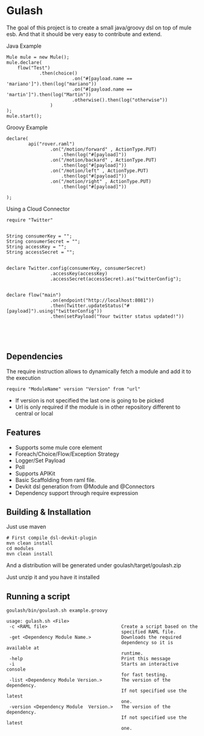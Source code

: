 Gulash
==========

The goal of this project is to create a small java/groovy dsl on top of mule
esb. And that it should be very easy to contribute and extend.

Java Example

~~~~~~~~~~~~~~~~~~~~~~~~~~~~~~~~~~~~~~~~~~~~~~~~~~~~~~~~~~~~~~~~~~~~~~~~~~~~~~~~
Mule mule = new Mule();
mule.declare( 
    flow("Test")
            .then(choice()
                        .on("#[payload.name == 'mariano']").then(log("mariano"))
                        .on("#[payload.name == 'martin']").then(log("Martin"))
                        .otherwise().then(log("otherwise"))
                ) 
); 
mule.start();
~~~~~~~~~~~~~~~~~~~~~~~~~~~~~~~~~~~~~~~~~~~~~~~~~~~~~~~~~~~~~~~~~~~~~~~~~~~~~~~~

Groovy Example

~~~~~~~~~~~~~~~~~~~~~~~~~~~~~~~~~~~~~~~~~~~~~~~~~~~~~~~~~~~~~~~~~~~~~~~~~~~~~~~~
declare(
        api("rover.raml")
                .on("/motion/forward" , ActionType.PUT)
                    .then(log("#[payload]"))
                .on("/motion/backard" , ActionType.PUT)
                    .then(log("#[payload]"))
                .on("/motion/left" , ActionType.PUT)
                    .then(log("#[payload]"))
                .on("/motion/right" , ActionType.PUT)
                    .then(log("#[payload]"))

);
~~~~~~~~~~~~~~~~~~~~~~~~~~~~~~~~~~~~~~~~~~~~~~~~~~~~~~~~~~~~~~~~~~~~~~~~~~~~~~~~

Using a Cloud Connector

~~~~~~~~~~~~~~~~~~~~~~~~~~~~~~~~~~~~~~~~~~~~~~~~~~~~~~~~~~~~~~~~~~~~~~~~~~~~~~~~
require "Twitter"


String consumerKey = "";
String consumerSecret = "";
String accessKey = "";
String accessSecret = "";


declare Twitter.config(consumerKey, consumerSecret)
                .accessKey(accessKey)
                .accessSecret(accessSecret).as("twitterConfig");


declare flow("main")
                .on(endpoint("http://localhost:8081"))
                .then(Twitter.updateStatus("#[payload]").using("twitterConfig"))
                .then(setPayload("Your twitter status updated!"))





~~~~~~~~~~~~~~~~~~~~~~~~~~~~~~~~~~~~~~~~~~~~~~~~~~~~~~~~~~~~~~~~~~~~~~~~~~~~~~~~

Dependencies
--------
 The require instruction allows to dynamically fetch a module and add it to the execution
 ~~~~~~~~~~~~~~~~~~~~~~~~~~~~~~~~~~~~~~~~~~~~~~~~~~~~~~~~~~~~~~~~~~~~~~~~~~~~~~~~
 require "ModuleName" version "Version" from "url"
 ~~~~~~~~~~~~~~~~~~~~~~~~~~~~~~~~~~~~~~~~~~~~~~~~~~~~~~~~~~~~~~~~~~~~~~~~~~~~~~~~

* If version is not specified the last one is going to be picked
* Url is only required if the module is in other repository different to central or local


Features
--------

* Supports some mule core element
 * Foreach/Choice/Flow/Exception Strategy
 * Logger/Set Payload
 * Poll
* Supports APIKit
 * Basic Scaffolding from raml file.
* Devkit dsl generation from @Module and @Connectors
* Dependency support through require expression


Building & Installation
--------

Just use maven

~~~~~~~~~~~~~~~~~~~~~~~~~~~~~~~~~~~~~~~~~~~~~~~~~~~~~~~~~~~~~~~~~~~~~~~~~~~~~~~~
# First compile dsl-devkit-plugin
mvn clean install
cd modules
mvn clean install
~~~~~~~~~~~~~~~~~~~~~~~~~~~~~~~~~~~~~~~~~~~~~~~~~~~~~~~~~~~~~~~~~~~~~~~~~~~~~~~~

And a distribution will be generated under goulash/target/goulash.zip

Just unzip it and you have it installed

Running a script
-----------

~~~~~~~~~~~~~~~~~~~~~~~~~~~~~~~~~~~~~~~~~~~~~~~~~~~~~~~~~~~~~~~~~~~~~~~~~~~~~~~~
goulash/bin/goulash.sh example.groovy
~~~~~~~~~~~~~~~~~~~~~~~~~~~~~~~~~~~~~~~~~~~~~~~~~~~~~~~~~~~~~~~~~~~~~~~~~~~~~~~~
~~~~~~~~~~~~~~~~~~~~~~~~~~~~~~~~~~~~~~~~~~~~~~~~~~~~~~~~~~~~~~~~~~~~~~~~~~~~~~~~
usage: gulash.sh <File>
 -c <RAML file>                           Create a script based on the
                                          specified RAML file.
 -get <Dependency Module Name.>           Downloads the required
                                          dependency so it is available at
                                          runtime.
 -help                                    Print this message
 -i                                       Starts an interactive console
                                          for fast testing.
 -list <Dependency Module Version.>       The version of the dependency.
                                          If not specified use the latest
                                          one.
 -version <Dependency Module  Version.>   The version of the dependency.
                                          If not specified use the latest
                                          one.
~~~~~~~~~~~~~~~~~~~~~~~~~~~~~~~~~~~~~~~~~~~~~~~~~~~~~~~~~~~~~~~~~~~~~~~~~~~~~~~~
